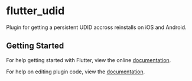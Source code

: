 # flutter_udid

Plugin for getting a persistent UDID accross reinstalls on iOS and Android.

## Getting Started

For help getting started with Flutter, view the online
[documentation](https://flutter.io/).

For help on editing plugin code, view the [documentation](https://flutter.io/developing-packages/#edit-plugin-package).
